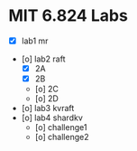 # MIT 6.824 Labs

- [x] lab1 mr
- [o] lab2 raft
    - [x] 2A
    - [x] 2B
    - [o] 2C
    - [o] 2D
- [o] lab3 kvraft
- [o] lab4 shardkv
    - [o] challenge1
    - [o] challenge2
